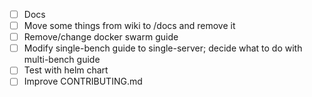 - [ ] Docs
- [ ] Move some things from wiki to /docs and remove it
- [ ] Remove/change docker swarm guide
- [ ] Modify single-bench guide to single-server; decide what to do with multi-bench guide
- [ ] Test with helm chart
- [ ] Improve CONTRIBUTING.md
